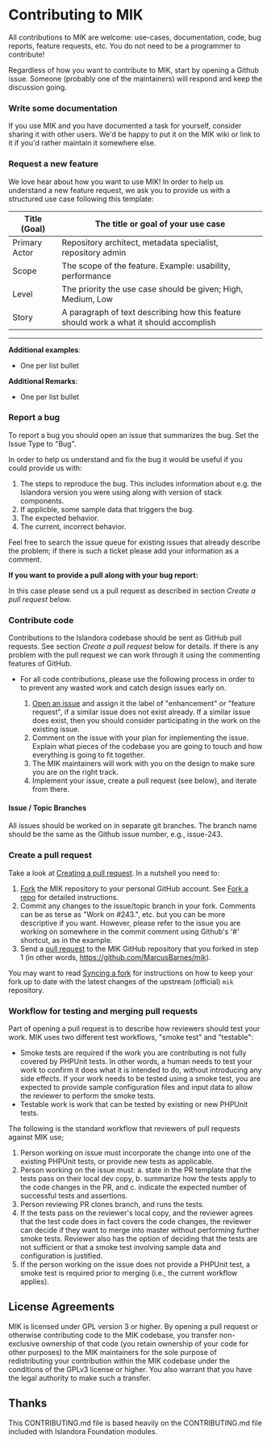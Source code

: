 # Contributing to MIK

All contributions to MIK are welcome: use-cases, documentation, code, bug reports, feature requests, etc. You do not need to be a programmer to contribute!

Regardless of how you want to contribute to MIK, start by opening a Github issue. Someone (probably one of the maintainers) will respond and keep the discussion going.

### Write some documentation

If you use MIK and you have documented a task for yourself, consider sharing it with other users. We'd be happy to put it on the MIK wiki or link to it if you'd rather maintain it somewhere else.

### Request a new feature

We love hear about how you want to use MIK! In order to help us understand a new feature request, we ask you to provide us with a structured use case following this template:

| Title (Goal)  | The title or goal of your use case                            |
--------------- |------------------------------------                           |
| Primary Actor | Repository architect, metadata specialist, repository admin   |
| Scope         | The scope of the feature. Example: usability, performance     |
| Level         | The priority the use case should be given; High, Medium, Low  |
| Story         | A paragraph of text describing how this feature should work a what it should accomplish |

***

**Additional examples**:
* One per list bullet

**Additional Remarks**:
* One per list bullet

### Report a bug

To report a bug you should open an issue that summarizes the bug. Set the Issue Type to "Bug".

In order to help us understand and fix the bug it would be useful if you could provide us with:

1. The steps to reproduce the bug. This includes information about e.g. the Islandora version you were using along with version of stack components.
2. If applicble, some sample data that triggers the bug.
3. The expected behavior.
4. The current, incorrect behavior.

Feel free to search the issue queue for existing issues that already describe the problem; if there is such a ticket please add your information as a comment.

**If you want to provide a pull along with your bug report:**

In this case please send us a pull request as described in section _Create a pull request_ below.

### Contribute code

Contributions to the Islandora codebase should be sent as GitHub pull requests. See section _Create a pull request_ below for details. If there is any problem with the pull request we can work through it using the commenting features of GitHub.

* For all code contributions, please use the following process in order to to prevent any wasted work and catch design issues early on.

    1. [Open an issue](https://github.com/MarcusBarnes/mik/issues) and assign it the label of "enhancement" or "feature request", if a similar issue does not exist already. If a similar issue does exist, then you should consider participating in the work on the existing issue.
    2. Comment on the issue with your plan for implementing the issue. Explain what pieces of the codebase you are going to touch and how everything is going to fit together.
    3. The MIK maintainers will work with you on the design to make sure you are on the right track.
    4. Implement your issue, create a pull request (see below), and iterate from there.

#### Issue / Topic Branches

All issues should be worked on in separate git branches. The branch name should be the same as the Github issue number, e.g., issue-243.

### Create a pull request

Take a look at [Creating a pull request](https://help.github.com/articles/creating-a-pull-request). In a nutshell you need to:

1. [Fork](https://help.github.com/articles/fork-a-repo) the MIK repository to your personal GitHub account. See [Fork a repo](https://help.github.com/articles/fork-a-repo) for detailed instructions.
2. Commit any changes to the issue/topic branch in your fork. Comments can be as terse as "Work on #243.", etc. but you can be more descriptive if you want. However, please refer to the issue you are working on somewhere in the commit comment using Github's '#' shortcut, as in the example.
3. Send a [pull request](https://help.github.com/articles/creating-a-pull-request) to the MIK GitHub repository that you forked in step 1 (in other words, https://github.com/MarcusBarnes/mik).

You may want to read [Syncing a fork](https://help.github.com/articles/syncing-a-fork) for instructions on how to keep your fork up to date with the latest changes of the upstream (official) `mik` repository.

### Workflow for testing and merging pull requests

Part of opening a pull request is to describe how reviewers should test your work. MIK uses two different test workflows, "smoke test" and "testable":

* Smoke tests are required if the work you are contributing is not fully covered by PHPUnit tests. In other words, a human needs to test your work to confirm it does what it is intended to do, without introducing any side effects. If your work needs to be tested using a smoke test, you are expected to provide sample configuration files and input data to allow the reviewer to perform the smoke tests.
* Testable work is work that can be tested by existing or new PHPUnit tests.

The following is the standard workflow that reviewers of pull requests against MIK use;

1. Person working on issue must incorporate the change into one of the existing PHPUnit tests, or provide new tests as applicable.
1. Person working on the issue must:
  a. state in the PR template that the tests pass on their local dev copy,
  b. summarize how the tests apply to the code changes in the PR, and
  c. indicate the expected number of successful tests and assertions.
1. Person reviewing PR clones branch, and runs the tests.
1. If the tests pass on the reviewer's local copy, and the reviewer agrees that the test code does in fact covers the code changes, the reviewer can decide if they want to merge into master without performing further smoke tests. Reviewer also has the option of deciding that the tests are not sufficient or that a smoke test involving sample data and configuration is justified.
1. If the person working on the issue does not provide a PHPUnit test, a smoke test is required prior to merging (i.e., the current workflow applies).

## License Agreements

MIK is licensed under GPL version 3 or higher. By opening a pull request or otherwise contributing code to the MIK codebase, you transfer non-exclusive ownership of that code (you retain ownership of your code for other purposes) to the MIK maintainers for the sole purpose of redistributing your contribution within the MIK codebase under the conditions of the GPLv3 license or higher. You also warrant that you have the legal authority to make such a transfer.

## Thanks

This CONTRIBUTING.md file is based heavily on the CONTRIBUTING.md file included with Islandora Foundation modules.
